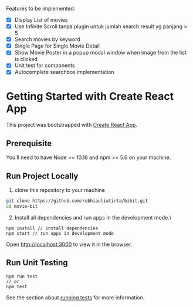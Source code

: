 Features to be implemented: 

- [x] Display List of movies 
- [x] Use Infinite Scroll tanpa plugin untuk jumlah search result yg panjang > 5 
- [x] Search movies by keyword 
- [x] Single Page for Single Movie Detail 
- [x] Show Movie Poster in a popup modal window when image from the list is clicked 
- [x] Unit test for components 
- [x] Autocomplete searchbox implementation

# Getting Started with Create React App

This project was bootstrapped with [Create React App](https://github.com/facebook/create-react-app).

## Prerequisite
You’ll need to have Node >= 10.16 and npm >= 5.6 on your machine.

## Run Project Locally

1. clone this repository to your machine

```bash
git clone https://github.com/rubhiauliatirta/bibit.git
cd movie-bit
```

2. Install all dependencies and run apps in the development mode.\
```
npm install // install dependencies
npm start // run apps in development mode
```
Open [http://localhost:3000](http://localhost:3000) to view it in the browser.

## Run Unit Testing

```
npm run test 
// or
npm test
```

See the section about [running tests](https://facebook.github.io/create-react-app/docs/running-tests) for more information.
